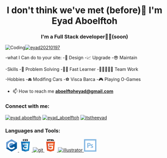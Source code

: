 <h1 align="center">I don't think we've met (before)🤔 I'm Eyad Aboelftoh</h1>
<h3 align="center">I'm a Full Stack developer🧑‍💻(soon)</h3>
<img align="left" alt="Coding" width"400" src"https://cdn.dribbble.com/users/1059583/screenshots/4171367/coding-freak.gif">

<p align="left"> <a href="https://github.com/ryo-ma/github-profile-trophy"><img src="https://github-profile-trophy.vercel.app/?username=eyad20210197" alt="eyad20210197" /></a> </p>

-what I Can do to your site:
-🎨 Design
-📈 Upgrade
-😎 Maintain

-Skills
-🧠 Problem Solving
-🏃‍♂️ Fast Learner
-🧑🏻‍🤝‍🧑🏻 Team Work

-Hobbies
-🚘 Modifing Cars
-⚽ Visca Barca
-🎮 Playing O-Games


- 📫 How to reach me **aboelftoheyad@gmail.com**

<h3 align="left">Connect with me:</h3>
<p align="left">
<a href="https://linkedin.com/in/eyad aboelftoh" target="blank"><img align="center" src="https://raw.githubusercontent.com/rahuldkjain/github-profile-readme-generator/master/src/images/icons/Social/linked-in-alt.svg" alt="eyad aboelftoh" height="30" width="40" /></a>
<a href="https://fb.com/eyad_aboelftoh" target="blank"><img align="center" src="https://raw.githubusercontent.com/rahuldkjain/github-profile-readme-generator/master/src/images/icons/Social/facebook.svg" alt="eyad_aboelftoh" height="30" width="40" /></a>
<a href="https://instagram.com/itstheeyad" target="blank"><img align="center" src="https://raw.githubusercontent.com/rahuldkjain/github-profile-readme-generator/master/src/images/icons/Social/instagram.svg" alt="itstheeyad" height="30" width="40" /></a>
</p>

<h3 align="left">Languages and Tools:</h3>
<p align="left"> <a href="https://www.cprogramming.com/" target="_blank" rel="noreferrer"> <img src="https://raw.githubusercontent.com/devicons/devicon/master/icons/c/c-original.svg" alt="c" width="40" height="40"/> </a> <a href="https://www.w3schools.com/css/" target="_blank" rel="noreferrer"> <img src="https://raw.githubusercontent.com/devicons/devicon/master/icons/css3/css3-original-wordmark.svg" alt="css3" width="40" height="40"/> </a> <a href="https://git-scm.com/" target="_blank" rel="noreferrer"> <img src="https://www.vectorlogo.zone/logos/git-scm/git-scm-icon.svg" alt="git" width="40" height="40"/> </a> <a href="https://www.w3.org/html/" target="_blank" rel="noreferrer"> <img src="https://raw.githubusercontent.com/devicons/devicon/master/icons/html5/html5-original-wordmark.svg" alt="html5" width="40" height="40"/> </a> <a href="https://www.adobe.com/in/products/illustrator.html" target="_blank" rel="noreferrer"> <img src="https://www.vectorlogo.zone/logos/adobe_illustrator/adobe_illustrator-icon.svg" alt="illustrator" width="40" height="40"/> </a> <a href="https://www.photoshop.com/en" target="_blank" rel="noreferrer"> <img src="https://raw.githubusercontent.com/devicons/devicon/master/icons/photoshop/photoshop-line.svg" alt="photoshop" width="40" height="40"/> </a> </p>
